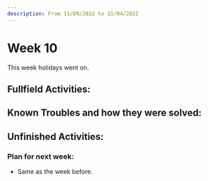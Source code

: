 ```yaml
---
description: From 11/04/2022 to 15/04/2022
---
```


# Week 10

This week holidays went on.

## Fullfield Activities:



## Known Troubles and how they were solved:



## Unfinished Activities:


### Plan for next week:
* Same as the week  before.
